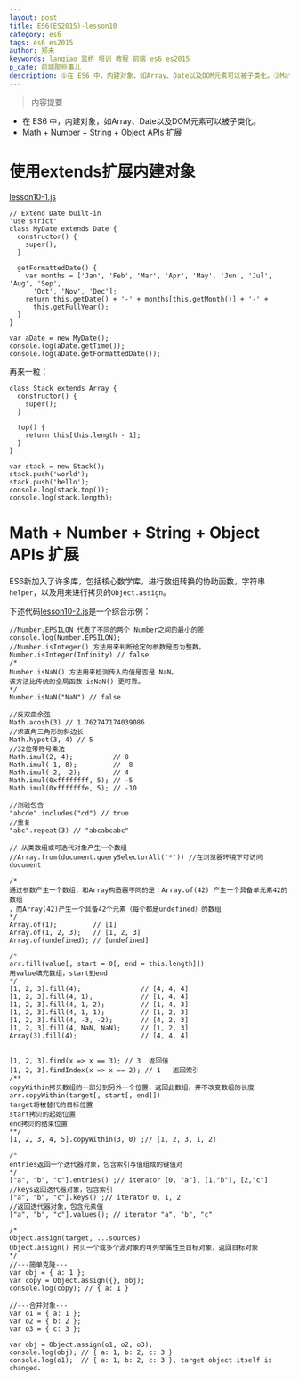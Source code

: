 ```yaml
---
layout: post
title: ES6(ES2015)-lesson10
category: es6
tags: es6 es2015
author: 郑未
keywords: lanqiao 蓝桥 培训 教程 前端 es6 es2015
p_cate: 前端那些事儿
description: ①在 ES6 中，内建对象，如Array、Date以及DOM元素可以被子类化。②Math + Number + String + Object APIs 扩展
---
```


>内容提要

- 在 ES6 中，内建对象，如Array、Date以及DOM元素可以被子类化。
- Math + Number + String + Object APIs 扩展

# 使用extends扩展内建对象

[lesson10-1.js](https://coding.net/u/lanqiao/p/frontAdvance/git/blob/master/es6/lesson10-1.js)

    // Extend Date built-in
    'use strict'
    class MyDate extends Date {
      constructor() {
        super();
      }

      getFormattedDate() {
        var months = ['Jan', 'Feb', 'Mar', 'Apr', 'May', 'Jun', 'Jul', 'Aug', 'Sep',
          'Oct', 'Nov', 'Dec'];
        return this.getDate() + '-' + months[this.getMonth()] + '-' +
          this.getFullYear();
      }
    }

    var aDate = new MyDate();
    console.log(aDate.getTime());
    console.log(aDate.getFormattedDate());

再来一粒：

    class Stack extends Array {
      constructor() {
        super();
      }

      top() {
        return this[this.length - 1];
      }
    }

    var stack = new Stack();
    stack.push('world');
    stack.push('hello');
    console.log(stack.top());
    console.log(stack.length);

# Math + Number + String + Object APIs 扩展

ES6新加入了许多库，包括核心数学库，进行数组转换的协助函数，字符串 `helper`，以及用来进行拷贝的`Object.assign`。

下述代码[lesson10-2.js](https://coding.net/u/lanqiao/p/frontAdvance/git/blob/master/es6/lesson10-2.js)是一个综合示例：

    //Number.EPSILON 代表了不同的两个 Number之间的最小的差
    console.log(Number.EPSILON);
    //Number.isInteger() 方法用来判断给定的参数是否为整数。
    Number.isInteger(Infinity) // false
    /*
    Number.isNaN() 方法用来检测传入的值是否是 NaN。
    该方法比传统的全局函数 isNaN() 更可靠。
    */
    Number.isNaN("NaN") // false

    //反双曲余弦
    Math.acosh(3) // 1.762747174039086
    //求直角三角形的斜边长
    Math.hypot(3, 4) // 5
    //32位带符号乘法
    Math.imul(2, 4);          // 8
    Math.imul(-1, 8);         // -8
    Math.imul(-2, -2);        // 4
    Math.imul(0xffffffff, 5); // -5
    Math.imul(0xfffffffe, 5); // -10

    //测验包含
    "abcde".includes("cd") // true
    //重复
    "abc".repeat(3) // "abcabcabc"

    // 从类数组或可迭代对象产生一个数组
    //Array.from(document.querySelectorAll('*')) //在浏览器环境下可访问document

    /*
    通过参数产生一个数组，和Array构造器不同的是：Array.of(42) 产生一个具备单元素42的数组
    ，而Array(42)产生一个具备42个元素（每个都是undefined）的数组
    */
    Array.of(1);         // [1]
    Array.of(1, 2, 3);   // [1, 2, 3]
    Array.of(undefined); // [undefined]

    /*
    arr.fill(value[, start = 0[, end = this.length]])
    用value填充数组，start到end
    */
    [1, 2, 3].fill(4);               // [4, 4, 4]
    [1, 2, 3].fill(4, 1);            // [1, 4, 4]
    [1, 2, 3].fill(4, 1, 2);         // [1, 4, 3]
    [1, 2, 3].fill(4, 1, 1);         // [1, 2, 3]
    [1, 2, 3].fill(4, -3, -2);       // [4, 2, 3]
    [1, 2, 3].fill(4, NaN, NaN);     // [1, 2, 3]
    Array(3).fill(4);                // [4, 4, 4]


    [1, 2, 3].find(x => x == 3); // 3  返回值
    [1, 2, 3].findIndex(x => x == 2); // 1   返回索引
    /**
    copyWithin拷贝数组的一部分到另外一个位置，返回此数组，并不改变数组的长度
    arr.copyWithin(target[, start[, end]])
    target将被替代的目标位置
    start拷贝的起始位置
    end拷贝的结束位置
    **/
    [1, 2, 3, 4, 5].copyWithin(3, 0) ;// [1, 2, 3, 1, 2]

    /*
    entries返回一个迭代器对象，包含索引与值组成的键值对
    */
    ["a", "b", "c"].entries() ;// iterator [0, "a"], [1,"b"], [2,"c"]
    //keys返回迭代器对象，包含索引
    ["a", "b", "c"].keys() ;// iterator 0, 1, 2
    //返回迭代器对象，包含元素值
    ["a", "b", "c"].values(); // iterator "a", "b", "c"

    /*
    Object.assign(target, ...sources)
    Object.assign() 拷贝一个或多个源对象的可列举属性至目标对象，返回目标对象
    */
    //---简单克隆---
    var obj = { a: 1 };
    var copy = Object.assign({}, obj);
    console.log(copy); // { a: 1 }

    //---合并对象---
    var o1 = { a: 1 };
    var o2 = { b: 2 };
    var o3 = { c: 3 };

    var obj = Object.assign(o1, o2, o3);
    console.log(obj); // { a: 1, b: 2, c: 3 }
    console.log(o1);  // { a: 1, b: 2, c: 3 }, target object itself is changed.